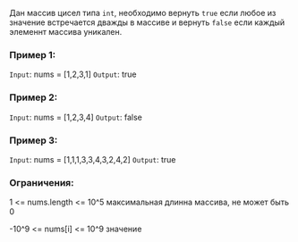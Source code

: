 Дан массив цисел типа `int`, необходимо вернуть `true` если любое из значение встречается дважды в массиве и вернуть `false` если каждый элеменнт массива уникален.

 
### Пример 1:
`Input`: nums = [1,2,3,1]  `Output`: true

### Пример 2:
`Input`: nums = [1,2,3,4]  `Output`: false

### Пример 3:
`Input`: nums = [1,1,1,3,3,4,3,2,4,2]  `Output`: true
 

### Ограничения:
1 <= nums.length <= 10^5 максимальная длинна массива, не может быть 0

-10^9 <= nums[i] <= 10^9 значение
